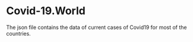 # Covid-19.World

The json file contains the data of current cases of Covid19 for most of the countries.
